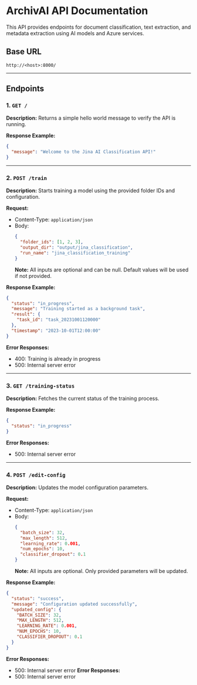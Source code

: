 # ArchivAI API Documentation

This API provides endpoints for document classification, text extraction, and metadata extraction using AI models and Azure services.

## Base URL

```
http://<host>:8000/
```

---

## Endpoints

### 1. `GET /`

**Description:**
Returns a simple hello world message to verify the API is running.

**Response Example:**
```json
{
  "message": "Welcome to the Jina AI Classification API!"
}
```

---

### 2. `POST /train`

**Description:**
Starts training a model using the provided folder IDs and configuration.

**Request:**
- Content-Type: `application/json`
- Body:
  ```json
  {
    "folder_ids": [1, 2, 3],
    "output_dir": "output/jina_classification",
    "run_name": "jina_classification_training"
  }
  ```
  **Note:** All inputs are optional and can be null. Default values will be used if not provided.

**Response Example:**
```json
{
  "status": "in_progress",
  "message": "Training started as a background task",
  "result": {
    "task_id": "task_20231001120000"
  },
  "timestamp": "2023-10-01T12:00:00"
}
```

**Error Responses:**
- 400: Training is already in progress
- 500: Internal server error

---

### 3. `GET /training-status`

**Description:**
Fetches the current status of the training process.

**Response Example:**
```json
{
  "status": "in_progress"
}
```

**Error Responses:**
- 500: Internal server error

---

### 4. `POST /edit-config`

**Description:**
Updates the model configuration parameters.

**Request:**
- Content-Type: `application/json`
- Body:
  ```json
  {
    "batch_size": 32,
    "max_length": 512,
    "learning_rate": 0.001,
    "num_epochs": 10,
    "classifier_dropout": 0.1
  }
  ```
  **Note:** All inputs are optional. Only provided parameters will be updated.

**Response Example:**
```json
{
  "status": "success",
  "message": "Configuration updated successfully",
  "updated_config": {
    "BATCH_SIZE": 32,
    "MAX_LENGTH": 512,
    "LEARNING_RATE": 0.001,
    "NUM_EPOCHS": 10,
    "CLASSIFIER_DROPOUT": 0.1
  }
}
```

**Error Responses:**
- 500: Internal server error
**Error Responses:**
- 500: Internal server error
